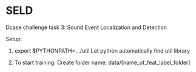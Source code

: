 # SELD
Dcase challenge task 3: Sound Event Localization and Detection

Setup:
1. export $PYTHONPATH=.../util
Let python automatically find util library

2. To start training:
Create folder name: data/[name_of_feat_label_folder]

